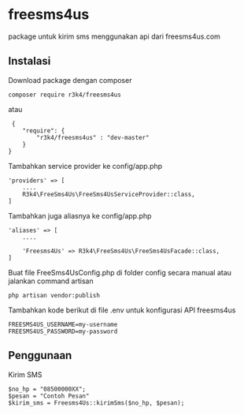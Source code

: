 # freesms4us

package untuk kirim sms menggunakan api dari freesms4us.com

## Instalasi


Download package dengan composer


 `composer require r3k4/freesms4us`

atau


```
 {
    "require": {
        "r3k4/freesms4us" : "dev-master"
    }
}
```


Tambahkan service provider ke config/app.php

```
'providers' => [
    ....
    R3k4\FreeSms4Us\FreeSms4UsServiceProvider::class,
]
```
Tambahkan juga aliasnya ke config/app.php

```
'aliases' => [
	....
	
	'Freesms4Us' => R3k4\FreeSms4Us\FreeSms4UsFacade::class,
]
```


Buat file FreeSms4UsConfig.php di folder config secara manual atau jalankan command artisan
```
php artisan vendor:publish
```

Tambahkan kode berikut di file .env untuk konfigurasi API freesms4us 
```
FREESMS4US_USERNAME=my-username
FREESMS4US_PASSWORD=my-password
```



## Penggunaan

Kirim SMS
``` 
$no_hp = "08500000XX";
$pesan = "Contoh Pesan"
$kirim_sms = Freesms4Us::kirimSms($no_hp, $pesan);
```